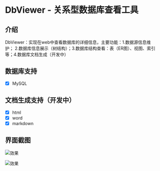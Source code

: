 # DbViewer - 关系型数据库查看工具

## 介绍
DbViewer：实现在web中查看数据库的详细信息，主要功能：1.数据源信息维护； 2.数据库信息展示（树结构）；3.数据库结构查看：表（ER图）、视图、索引等；4.数据库文档生成（开发中）

## 数据库支持

- [x] MySQL 

## 文档生成支持（开发中）
- [x] html
- [x] word
- [x] markdown

## 界面截图

![效果](https://gitee.com/anttribe/dbviewer/raw/master/Doc/screenshots/20210105232653.png)

![效果](https://gitee.com/anttribe/dbviewer/raw/master/Doc/screenshots/20210105232712.png)